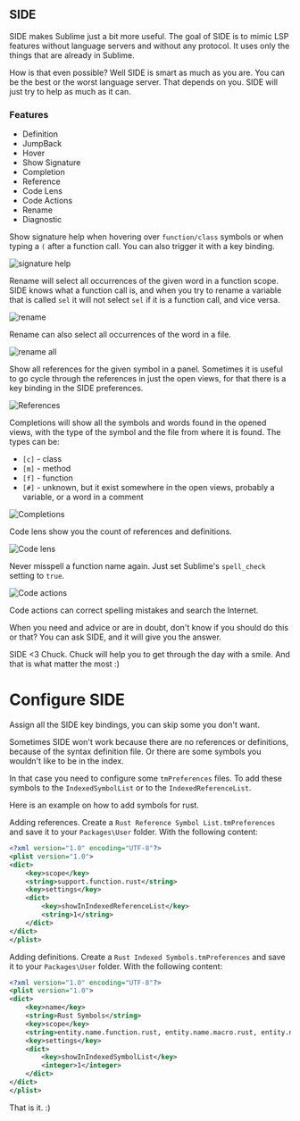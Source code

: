 ## SIDE 

SIDE makes Sublime just a bit more useful.
The goal of SIDE is to mimic LSP features without language servers and without any protocol. It uses only the things that are already in Sublime.

How is that even possible?
Well SIDE is smart as much as you are. 
You can be the best or the worst language server. That depends on you. 
SIDE will just try to help as much as it can.

### Features
* Definition
* JumpBack 
* Hover
* Show Signature
* Completion
* Reference
* Code Lens
* Code Actions
* Rename
* Diagnostic


Show signature help when hovering over `function/class` symbols or when typing a `(` after a function call. You can also trigger it with a key binding.

![signature help](img/signature.png)

Rename will select all occurrences of the given word in a function scope. SIDE knows what a function call is, and when you try to rename a variable that is called `sel` it will not select `sel` if it is a function call, and vice versa.

![rename](img/rename.png)

Rename can also select all occurrences of the word in a file. 

![rename all](img/rename_all.png)

Show all references for the given symbol in a panel. Sometimes it is useful to go cycle through the references in just the open views, for that there is a key binding in the SIDE preferences.   

![References](img/references.png)

Completions will show all the symbols and words found in the opened views, with the type of the symbol and the file from where it is found. The types can be:
* `[c]` - class
* `[m]` - method
* `[f]` - function
* `[#]` - unknown, but it exist somewhere in the open views, probably a variable, or a word in a comment

![Completions](img/completions.png)

Code lens show you the count of references and definitions.

![Code lens](img/codelens.png)

Never misspell a function name again. Just set Sublime's `spell_check` setting to `true`. 

![Code actions](img/codeactions.png)

Code actions can correct spelling mistakes and search the Internet.

When you need and advice or are in doubt, don't know if you should do this or that? You can ask SIDE, and it will give you the answer. 

SIDE <3 Chuck. Chuck will help you to get through the day with a smile. And that is what matter the most :)

# Configure SIDE

Assign all the SIDE key bindings, you can skip some you don't want.


Sometimes SIDE won't work because there are no references or definitions, because of the syntax definition file. Or there are some symbols you wouldn't like to be in the index. 

In that case you need to configure some `tmPreferences` files. To add these symbols to the `IndexedSymbolList` or to the `IndexedReferenceList`.

Here is an example on how to add symbols for rust.

Adding references. Create a `Rust Reference Symbol List.tmPreferences` and save it to your `Packages\User` folder.
With the following content:
```xml
<?xml version="1.0" encoding="UTF-8"?>
<plist version="1.0">
<dict>
	<key>scope</key>
	<string>support.function.rust</string>
	<key>settings</key>
	<dict>
		<key>showInIndexedReferenceList</key>
		<string>1</string>
	</dict>
</dict>
</plist>
```

Adding definitions. 
Create a `Rust Indexed Symbols.tmPreferences` and save it to your `Packages\User` folder.
With the following content:
```xml
<?xml version="1.0" encoding="UTF-8"?>
<plist version="1.0">
<dict>
	<key>name</key>
	<string>Rust Symbols</string>
	<key>scope</key>
	<string>entity.name.function.rust, entity.name.macro.rust, entity.name.struct.rust, entity.name.enum.rust, entity.name.module.rust, entity.name.type.rust, entity.name.impl.rust, entity.name.trait.rust</string>
	<key>settings</key>
	<dict>
		<key>showInIndexedSymbolList</key>
		<integer>1</integer>
	</dict>
</dict>
</plist>
```

That is it. :)

